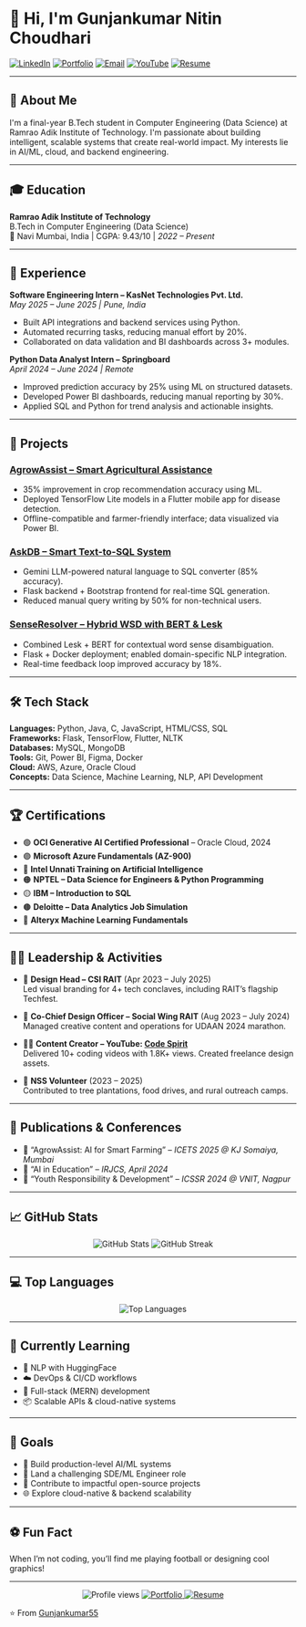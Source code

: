 # 👋 Hi, I'm Gunjankumar Nitin Choudhari

[![LinkedIn](https://img.shields.io/badge/LinkedIn-Connect-blue)](https://linkedin.com/in/gunjanch5)
[![Portfolio](https://img.shields.io/badge/Portfolio-Visit-orange)](https://gunjankumar55.github.io/Gunjan_Portfolio/)
[![Email](https://img.shields.io/badge/Email-Contact-red)](mailto:gunjankumarchoudhari@gmail.com)
[![YouTube](https://img.shields.io/badge/YouTube-Code%20Spirit-red)](https://www.youtube.com/@CodeSpirit_5)
[![Resume](https://img.shields.io/badge/Resume-View-green)](https://gunjankumar55.github.io/my-resume/resume.pdf)

---

## 🎯 About Me

I'm a final-year B.Tech student in Computer Engineering (Data Science) at Ramrao Adik Institute of Technology. I'm passionate about building intelligent, scalable systems that create real-world impact. My interests lie in AI/ML, cloud, and backend engineering.

---

## 🎓 Education

**Ramrao Adik Institute of Technology**  
B.Tech in Computer Engineering (Data Science)  
📍 Navi Mumbai, India | CGPA: 9.43/10 | *2022 – Present*

---

## 💼 Experience

**Software Engineering Intern – KasNet Technologies Pvt. Ltd.**  
*May 2025 – June 2025 | Pune, India*  
- Built API integrations and backend services using Python.
- Automated recurring tasks, reducing manual effort by 20%.
- Collaborated on data validation and BI dashboards across 3+ modules.

**Python Data Analyst Intern – Springboard**  
*April 2024 – June 2024 | Remote*  
- Improved prediction accuracy by 25% using ML on structured datasets.
- Developed Power BI dashboards, reducing manual reporting by 30%.
- Applied SQL and Python for trend analysis and actionable insights.

---

## 🚀 Projects

### [AgrowAssist – Smart Agricultural Assistance](https://github.com/Gunjankumar55/Agroassist---Smart-Crop-Recommendation-using-ML)
- 35% improvement in crop recommendation accuracy using ML.
- Deployed TensorFlow Lite models in a Flutter mobile app for disease detection.
- Offline-compatible and farmer-friendly interface; data visualized via Power BI.

### [AskDB – Smart Text-to-SQL System](https://github.com/Gunjankumar55/AskDb-a_Smart_text_to_Sql_System)
- Gemini LLM-powered natural language to SQL converter (85% accuracy).
- Flask backend + Bootstrap frontend for real-time SQL generation.
- Reduced manual query writing by 50% for non-technical users.

### [SenseResolver – Hybrid WSD with BERT & Lesk](https://github.com/Gunjankumar55/LESK_BERT_WSD)
- Combined Lesk + BERT for contextual word sense disambiguation.
- Flask + Docker deployment; enabled domain-specific NLP integration.
- Real-time feedback loop improved accuracy by 18%.

---

## 🛠️ Tech Stack

**Languages:** Python, Java, C, JavaScript, HTML/CSS, SQL  
**Frameworks:** Flask, TensorFlow, Flutter, NLTK  
**Databases:** MySQL, MongoDB  
**Tools:** Git, Power BI, Figma, Docker  
**Cloud:** AWS, Azure, Oracle Cloud  
**Concepts:** Data Science, Machine Learning, NLP, API Development  

---

## 🏆 Certifications

- 🟢 **OCI Generative AI Certified Professional** – Oracle Cloud, 2024  
- 🟣 **Microsoft Azure Fundamentals (AZ-900)**  
- 🔵 **Intel Unnati Training on Artificial Intelligence**  
- 🟠 **NPTEL – Data Science for Engineers & Python Programming**  
- 🟡 **IBM – Introduction to SQL**  
- 🟤 **Deloitte – Data Analytics Job Simulation**  
- 🔷 **Alteryx Machine Learning Fundamentals**

---

## 🧑‍🎓 Leadership & Activities

- 🎨 **Design Head – CSI RAIT** (Apr 2023 – July 2025)  
  Led visual branding for 4+ tech conclaves, including RAIT’s flagship Techfest.

- 🎨 **Co-Chief Design Officer – Social Wing RAIT** (Aug 2023 – July 2024)  
  Managed creative content and operations for UDAAN 2024 marathon.

- 🧑‍🏫 **Content Creator – YouTube: [Code Spirit](https://www.youtube.com/@CodeSpirit_5)**  
  Delivered 10+ coding videos with 1.8K+ views. Created freelance design assets.

- 🌱 **NSS Volunteer** (2023 – 2025)  
  Contributed to tree plantations, food drives, and rural outreach camps.

---

## 📑 Publications & Conferences

- 📄 “AgrowAssist: AI for Smart Farming” – *ICETS 2025 @ KJ Somaiya, Mumbai*  
- 📄 “AI in Education” – *IRJCS, April 2024*  
- 📄 “Youth Responsibility & Development” – *ICSSR 2024 @ VNIT, Nagpur*

---

## 📈 GitHub Stats

<div align="center">
  <img src="https://github-readme-stats-sigma-five.vercel.app/api?username=Gunjankumar55&show_icons=true&theme=radical" alt="GitHub Stats" />
  <img src="https://github-readme-streak-stats.herokuapp.com/?user=Gunjankumar55&theme=radical" alt="GitHub Streak" />
</div>

---

## 💻 Top Languages

<div align="center">
  <img src="https://github-readme-stats.vercel.app/api/top-langs/?username=Gunjankumar55&langs_count=8&layout=compact&theme=radical" alt="Top Languages" />
</div>

---

## 🌱 Currently Learning

- 🧠 NLP with HuggingFace
- ☁️ DevOps & CI/CD workflows
- 🔧 Full-stack (MERN) development
- 📦 Scalable APIs & cloud-native systems

---

## 📌 Goals

- 🚀 Build production-level AI/ML systems  
- 💼 Land a challenging SDE/ML Engineer role  
- 🤝 Contribute to impactful open-source projects  
- 🌐 Explore cloud-native & backend scalability

---

## ⚽ Fun Fact

When I’m not coding, you’ll find me playing football or designing cool graphics!

---

<div align="center">
  <img src="https://komarev.com/ghpvc/?username=Gunjankumar55&style=flat-square&color=blueviolet" alt="Profile views" />
  <a href="https://gunjankumar55.github.io/Gunjan_Portfolio/">
    <img src="https://img.shields.io/badge/Portfolio-Visit%20Now-orange?style=flat-square" alt="Portfolio" />
  </a>
  <a href="https://gunjankumar55.github.io/my-resume/resume.pdf">
    <img src="https://img.shields.io/badge/Resume-Download%20PDF-green?style=flat-square" alt="Resume" />
  </a>
</div>

⭐️ From [Gunjankumar55](https://github.com/Gunjankumar55)
